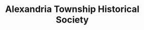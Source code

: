 ---
layout: repo
title: "Alexandria Township Historical Society"
id: 18922
permalink: repos/18922/
---